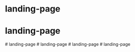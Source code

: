# landing-page
# landing-page
#   l a n d i n g - p a g e  
 # landing-page
#   l a n d i n g - p a g e  
 #   l a n d i n g - p a g e  
 
